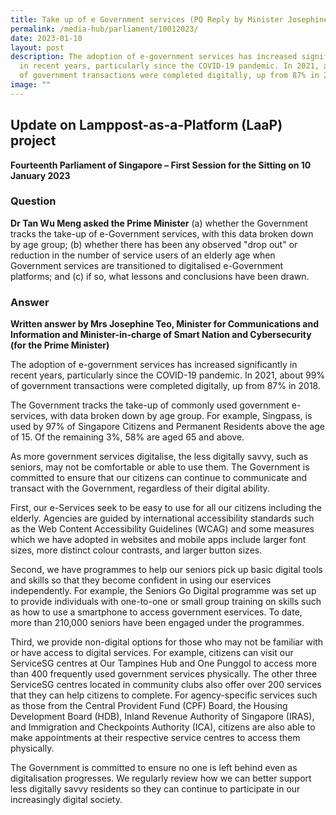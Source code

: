```yaml
---
title: Take up of e Government services (PQ Reply by Minister Josephine Teo)
permalink: /media-hub/parliament/10012023/
date: 2023-01-10
layout: post
description: The adoption of e-government services has increased significantly
  in recent years, particularly since the COVID-19 pandemic. In 2021, about 99%
  of government transactions were completed digitally, up from 87% in 2018.
image: ""
---
```

## Update on Lamppost-as-a-Platform (LaaP) project

**Fourteenth Parliament of Singapore – First Session for the Sitting on 10 January 2023**

### Question

**Dr Tan Wu Meng asked the Prime Minister** (a) whether the Government tracks the take-up of e-Government services, with this data broken down by age group; (b) whether there has been any observed "drop out" or reduction in the number of service users of an elderly age when Government services are transitioned to digitalised e-Government platforms; and (c) if so, what lessons and conclusions have been drawn.

### Answer

**Written answer by Mrs Josephine Teo, Minister for Communications and Information and Minister-in-charge of Smart Nation and Cybersecurity (for the Prime Minister)**

The adoption of e-government services has increased significantly in recent years, particularly since the COVID-19 pandemic. In 2021, about 99% of government transactions were completed digitally, up from 87% in 2018.

The Government tracks the take-up of commonly used government e-services, with data broken down by age group. For example, Singpass, is used by 97% of Singapore Citizens and Permanent Residents above the age of 15. Of the remaining 3%, 58% are aged 65 and above.

As more government services digitalise, the less digitally savvy, such as seniors, may not be comfortable or able to use them. The Government is committed to ensure that our citizens can continue to communicate and transact with the Government, regardless of their digital ability.

First, our e-Services seek to be easy to use for all our citizens including the elderly. Agencies are guided by international accessibility standards such as the Web Content Accessibility Guidelines (WCAG) and some measures which we have adopted in websites and mobile apps include larger font sizes, more distinct colour contrasts, and larger button sizes.

Second, we have programmes to help our seniors pick up basic digital tools and skills so that they become confident in using our eservices independently. For example, the Seniors Go Digital programme was set up to provide individuals with one-to-one or small group training on skills such as how to use a smartphone to access government eservices. To date, more than 210,000 seniors have been engaged under the programmes.

Third, we provide non-digital options for those who may not be familiar with or have access to digital services. For example, citizens can visit our ServiceSG centres at Our Tampines Hub and One Punggol to access more than 400 frequently used government services physically. The other three ServiceSG centres located in community clubs also offer over 200 services that they can help citizens to complete. For agency-specific services such as those from the Central Provident Fund (CPF) Board, the Housing Development Board (HDB), Inland Revenue Authority of Singapore (IRAS), and Immigration and Checkpoints Authority (ICA), citizens are also able to make appointments at their respective service centres to access them physically.

The Government is committed to ensure no one is left behind even as digitalisation progresses. We regularly review how we can better support less digitally savvy residents so they can continue to participate in our increasingly digital society.